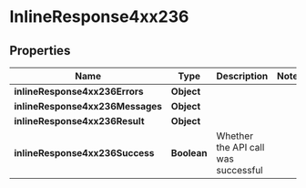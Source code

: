 # InlineResponse4xx236

## Properties
Name | Type | Description | Notes
------------ | ------------- | ------------- | -------------
**inlineResponse4xx236Errors** | **Object** |  | 
**inlineResponse4xx236Messages** | **Object** |  | 
**inlineResponse4xx236Result** | **Object** |  | 
**inlineResponse4xx236Success** | **Boolean** | Whether the API call was successful | 
